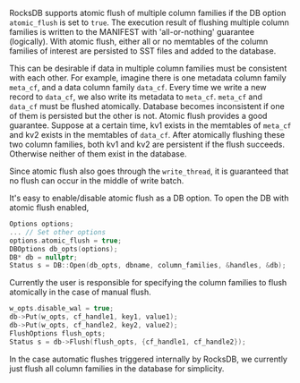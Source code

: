 RocksDB supports atomic flush of multiple column families if the DB option `atomic_flush` is set to `true`. The execution result of flushing multiple column families is written to the MANIFEST with 'all-or-nothing' guarantee (logically). With atomic flush, either all or no memtables of the column families of interest are persisted to SST files and added to the database.

This can be desirable if data in multiple column families must be consistent with each other. For example, imagine there is one metadata column family `meta_cf`, and a data column family `data_cf`. Every time we write a new record to `data_cf`, we also write its metadata to `meta_cf`. `meta_cf` and `data_cf` must be flushed atomically. Database becomes inconsistent if one of them is persisted but the other is not. Atomic flush provides a good guarantee. Suppose at a certain time, kv1 exists in the memtables of `meta_cf` and kv2 exists in the memtables of `data_cf`. After atomically flushing these two column families, both kv1 and kv2 are persistent if the flush succeeds. Otherwise neither of them exist in the database.

Since atomic flush also goes through the `write_thread`, it is guaranteed that no flush can occur in the middle of write batch.

It's easy to enable/disable atomic flush as a DB option.
To open the DB with atomic flush enabled,
```cpp
Options options;
... // Set other options
options.atomic_flush = true;
DBOptions db_opts(options);
DB* db = nullptr;
Status s = DB::Open(db_opts, dbname, column_families, &handles, &db);
```

Currently the user is responsible for specifying the column families to flush atomically in the case of manual flush.
```cpp
w_opts.disable_wal = true;
db->Put(w_opts, cf_handle1, key1, value1);
db->Put(w_opts, cf_handle2, key2, value2);
FlushOptions flush_opts;
Status s = db->Flush(flush_opts, {cf_handle1, cf_handle2});
```

In the case automatic flushes triggered internally by RocksDB, we currently just flush all column families in the database for simplicity.